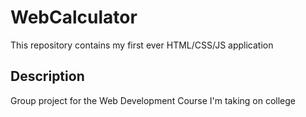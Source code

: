 # WebCalculator
This repository contains my first ever HTML/CSS/JS application


## Description
Group project for the Web Development Course I'm taking on college
